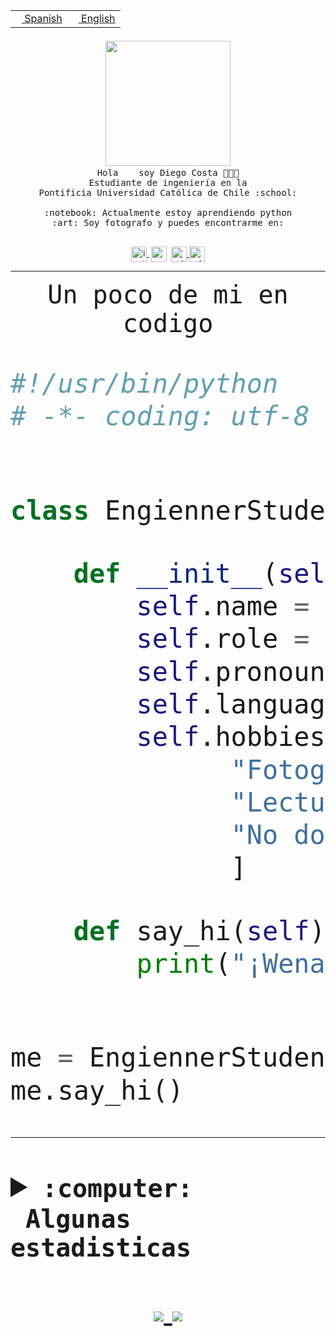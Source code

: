 <table border="0"  align="right">
 <tr><td><a href="README.md"><img src="https://upload.wikimedia.org/wikipedia/commons/thumb/8/89/Bandera_de_Espa%C3%B1a.svg/1200px-Bandera_de_Espa%C3%B1a.svg.png" height="10"> Spanish</a></td>
 <td><a href="README.en.md"><img src="https://upload.wikimedia.org/wikipedia/commons/a/a4/Flag_of_the_United_States.svg" height="10"> English</a></td></tr>
</table><br><br><br>


<p align="center">
  <img src="https://github.com/diegocostares/diegocostares/blob/main/Images/aaa2.gif?raw=true" width="200px">
  <br><samp>
    Hola <img src="https://media.giphy.com/media/hvRJCLFzcasrR4ia7z/giphy.gif" width="16px"> soy Diego Costa 👨🏻‍💻<br>
    Estudiante de ingeniería en la <br>
    Pontificia Universidad Católica de Chile :school:<br>
  <br>
    :notebook: Actualmente estoy aprendiendo python <br>
    :art: Soy fotografo y puedes encontrarme en: <br>
  <br></samp>
  
</p>

<p align="center">
   <a href="https://instagram.com/diegocosta_no" target="blank">
    <img 
    align="center" src="https://cdn.jsdelivr.net/npm/simple-icons@3.0.1/icons/instagram.svg" alt="instagram" height="25px" width="25px" />
  </a>
  <a style="border: 3px solid; color: white;"href="https://t.me/diegocosta_no" target="blank">
  <img
  align="center" alt="Telegram" width="25px" src="https://icons-for-free.com/iconfiles/png/512/Telegram-1324888767380505522.png" />
</a>
<a href="https://api.whatsapp.com/send?phone=56971897835&text=Hola!" target="blank">
  <img
  align="center" alt="wtsp" width="25px" src="https://img.icons8.com/pastel-glyph/2x/whatsapp--v2.png" />
</a>
<a href="https://www.linkedin.com/in/diego-costa-786249213/" target="blank">
  <img
  align="center" alt="wtsp" width="25px" src="https://img.icons8.com/metro/452/linkedin.png" />
</a>

  </a>
</p>

---


<p align="center"><font size="25"><samp>Un poco de mi en codigo</samp></front></p>


```python
#!/usr/bin/python
# -*- coding: utf-8 -*-


class EngiennerStudent:

    def __init__(self):
        self.name = "Diego Costa"
        self.role = "Estudiante"
        self.pronouns = "he/him"
        self.language_spoken = ["es_CL", "en_US"]
        self.hobbies = [
              "Fotografia",
              "Lectura",
              "No dormir",
              ]

    def say_hi(self):
        print("¡Wena mundo!")


me = EngiennerStudent()
me.say_hi()
```
---
<details>
  <summary><b><samp>:computer: &nbsp;Algunas estadisticas</samp></b></summary>
  <br/></p>

<!--START_SECTION:waka-->
**Soy nocturno 🦉** 

```text
🌞 Mañana     5 commits      ░░░░░░░░░░░░░░░░░░░░░░░░░   2.07% 
🌆 Día        99 commits     ██████████░░░░░░░░░░░░░░░   41.08% 
🌃 Tarde      58 commits     ██████░░░░░░░░░░░░░░░░░░░   24.07% 
🌙 Noche      79 commits     ████████░░░░░░░░░░░░░░░░░   32.78%

```
📅 **Soy más productivo los Miércoles** 

```text
Lunes        20 commits     ██░░░░░░░░░░░░░░░░░░░░░░░   8.3% 
Martes       24 commits     ██░░░░░░░░░░░░░░░░░░░░░░░   9.96% 
Miércoles    86 commits     █████████░░░░░░░░░░░░░░░░   35.68% 
Jueves       23 commits     ██░░░░░░░░░░░░░░░░░░░░░░░   9.54% 
Viernes      9 commits      █░░░░░░░░░░░░░░░░░░░░░░░░   3.73% 
Sábado       31 commits     ███░░░░░░░░░░░░░░░░░░░░░░   12.86% 
Domingo      48 commits     █████░░░░░░░░░░░░░░░░░░░░   19.92%

```


📊 **Esta semana me dediqué a** 

```text
🐱‍💻 Proyectos: 
T1                       25 hrs              ██████████████████░░░░░░░   73.66% 
T1-e                     2 hrs 27 mins       █░░░░░░░░░░░░░░░░░░░░░░░░   7.22% 
gurobi                   2 hrs 23 mins       █░░░░░░░░░░░░░░░░░░░░░░░░   7.05% 
Unknown Project          1 hr 19 mins        █░░░░░░░░░░░░░░░░░░░░░░░░   3.91% 
T1-2020-2-DquezadaO      1 hr 12 mins        █░░░░░░░░░░░░░░░░░░░░░░░░   3.57%

```


 Last Updated on 02/05/2022 22:25:48 UTC
<!--END_SECTION:waka-->
  
  

 <p align="center"> <img src="https://github-readme-stats.vercel.app/api?username=diegocostares&show_icons=true&theme=ayu-mirage" alt="abhisheknaiidu" /></p>
 
</details>

<p align=center>
  <a href="https://github.com/diegocostares">
    <img src="https://badges.pufler.dev/visits/diegocostares/diegocostares?style=flat-square&color=black&logo=github">
  </a>
  <a href="https://github.com/diegocostares?tab=repositories">
    <img src="https://badges.pufler.dev/repos/diegocostares?style=flat-square&color=black&logo=github">
  </a>
</p>
